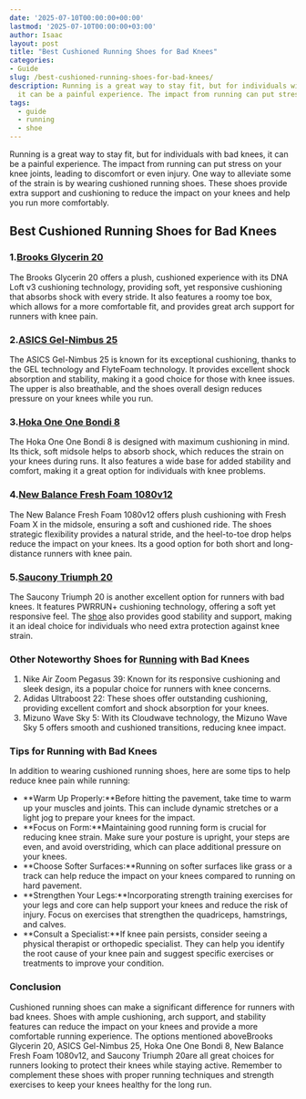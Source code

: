 ```yaml
---
date: '2025-07-10T00:00:00+00:00'
lastmod: '2025-07-10T00:00:00+03:00'
author: Isaac
layout: post
title: "Best Cushioned Running Shoes for Bad Knees"
categories:
- Guide
slug: /best-cushioned-running-shoes-for-bad-knees/
description: Running is a great way to stay fit, but for individuals with bad knees,
  it can be a painful experience. The impact from running can put stress on your knee...
tags: 
  - guide
  - running
  - shoe
---
```

Running is a great way to stay fit, but for individuals with bad knees, it can be a painful experience. The impact from running can put stress on your knee joints, leading to discomfort or even injury. One way to alleviate some of the strain is by wearing cushioned running shoes. These shoes provide extra support and cushioning to reduce the impact on your knees and help you run more comfortably.
## Best Cushioned Running Shoes for Bad Knees
### 1.[Brooks Glycerin 20](https://www.amazon.com/dp/B08Y5V95B4?tag=p-policy-20)
The Brooks Glycerin 20 offers a plush, cushioned experience with its DNA Loft v3 cushioning technology, providing soft, yet responsive cushioning that absorbs shock with every stride. It also features a roomy toe box, which allows for a more comfortable fit, and provides great arch support for runners with knee pain.
### 2.[ASICS Gel-Nimbus 25](https://www.amazon.com/dp/B08LQKM6BQ?tag=p-policy-20)
The ASICS Gel-Nimbus 25 is known for its exceptional cushioning, thanks to the GEL technology and FlyteFoam technology. It provides excellent shock absorption and stability, making it a good choice for those with knee issues. The upper is also breathable, and the shoes overall design reduces pressure on your knees while you run.
### 3.[Hoka One One Bondi 8](https://www.amazon.com/dp/B08HPTXQZZ?tag=p-policy-20)
The Hoka One One Bondi 8 is designed with maximum cushioning in mind. Its thick, soft midsole helps to absorb shock, which reduces the strain on your knees during runs. It also features a wide base for added stability and comfort, making it a great option for individuals with knee problems.
### 4.[New Balance Fresh Foam 1080v12](https://www.amazon.com/dp/B08X7RQW73?tag=p-policy-20)
The New Balance Fresh Foam 1080v12 offers plush cushioning with Fresh Foam X in the midsole, ensuring a soft and cushioned ride. The shoes strategic flexibility provides a natural stride, and the heel-to-toe drop helps reduce the impact on your knees. Its a good option for both short and long-distance runners with knee pain.
### 5.[Saucony Triumph 20](https://www.amazon.com/dp/B08LQCXYNT?tag=p-policy-20)
The Saucony Triumph 20 is another excellent option for runners with bad knees. It features PWRRUN+ cushioning technology, offering a soft yet responsive feel. The [shoe](/posts/best-running-shoes-for-bad-knees/) also provides good stability and support, making it an ideal choice for individuals who need extra protection against knee strain.
### Other Noteworthy Shoes for [Running](/posts/best-mens-running-shoes-for-bad-knees/) with Bad Knees
1. Nike Air Zoom Pegasus 39: Known for its responsive cushioning and sleek design, its a popular choice for runners with knee concerns.
2. Adidas Ultraboost 22: These shoes offer outstanding cushioning, providing excellent comfort and shock absorption for your knees.
3. Mizuno Wave Sky 5: With its Cloudwave technology, the Mizuno Wave Sky 5 offers smooth and cushioned transitions, reducing knee impact.
### Tips for Running with Bad Knees
In addition to wearing cushioned running shoes, here are some tips to help reduce knee pain while running:
- **Warm Up Properly:**Before hitting the pavement, take time to warm up your muscles and joints. This can include dynamic stretches or a light jog to prepare your knees for the impact.
- **Focus on Form:**Maintaining good running form is crucial for reducing knee strain. Make sure your posture is upright, your steps are even, and avoid overstriding, which can place additional pressure on your knees.
- **Choose Softer Surfaces:**Running on softer surfaces like grass or a track can help reduce the impact on your knees compared to running on hard pavement.
- **Strengthen Your Legs:**Incorporating strength training exercises for your legs and core can help support your knees and reduce the risk of injury. Focus on exercises that strengthen the quadriceps, hamstrings, and calves.
- **Consult a Specialist:**If knee pain persists, consider seeing a physical therapist or orthopedic specialist. They can help you identify the root cause of your knee pain and suggest specific exercises or treatments to improve your condition.
### Conclusion
Cushioned running shoes can make a significant difference for runners with bad knees. Shoes with ample cushioning, arch support, and stability features can reduce the impact on your knees and provide a more comfortable running experience. The options mentioned aboveBrooks Glycerin 20, ASICS Gel-Nimbus 25, Hoka One One Bondi 8, New Balance Fresh Foam 1080v12, and Saucony Triumph 20are all great choices for runners looking to protect their knees while staying active. Remember to complement these shoes with proper running techniques and strength exercises to keep your knees healthy for the long run.
